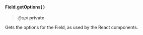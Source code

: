 #### Field.getOptions(  )   
> *@api* **private**  

Gets the options for the Field, as used by the React components.

<div class="code-header addGitHubLink" data-file="fields/types/Type.js#L83-L107"> &nbsp;</div><pre class=" language-javascript hideCode api"></pre> 
